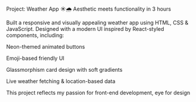 

Project: Weather App ☀️🌧️
Aesthetic meets functionality in 3 hours

Built a responsive and visually appealing weather app using HTML, CSS & JavaScript. Designed with a modern UI inspired by React-styled components, including:

Neon-themed animated buttons

Emoji-based friendly UI

Glassmorphism card design with soft gradients

Live weather fetching & location-based data


This project reflects my passion for front-end development, eye for design